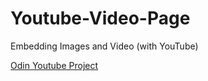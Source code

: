 # Youtube-Video-Page
Embedding Images and Video (with YouTube)

[Odin Youtube Project](http://www.theodinproject.com/html5-and-css3/embedding-images-and-video?ref=lnav)
